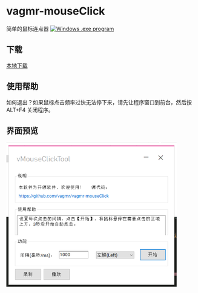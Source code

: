 # vagmr-mouseClick

简单的鼠标连点器
[![Windows .exe program](https://img.shields.io/badge/windows-.exe-0078D4?logo=windows)](https://ru.wikipedia.org/wiki/.EXE)



## 下载

[本地下载](https://github.com/vagmr/vagmr-mouseClick/releases)

## 使用帮助

如何退出？如果鼠标点击频率过快无法停下来，请先让程序窗口到前台，然后按 ALT+F4 关闭程序。

## 界面预览
<img src="https://github.com/vagmr/vagmr-mouseClick/blob/main/demo.png" width="450"/>
